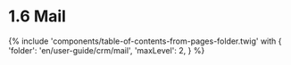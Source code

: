 # 1.6 Mail

{% include 'components/table-of-contents-from-pages-folder.twig' with {
  'folder': 'en/user-guide/crm/mail',
  'maxLevel': 2,
} %}
